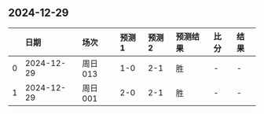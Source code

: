 

## 2024-12-29

|    | 日期       | 场次    | 预测1   | 预测2   | 预测结果   | 比分   | 结果   |
|---:|:-----------|:--------|:--------|:--------|:-----------|:-------|:-------|
|  0 | 2024-12-29 | 周日013 | 1-0     | 2-1     | 胜         | -      | -      |
|  1 | 2024-12-29 | 周日001 | 2-0     | 2-1     | 胜         | -      | -      |

